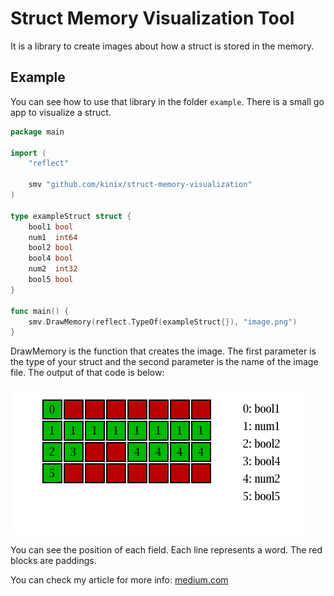 # Struct Memory Visualization Tool

It is a library to create images about how a struct is stored in the memory.

## Example

You can see how to use that library in the folder `example`. There is a small go app to visualize a struct.

```go
package main

import (
	"reflect"

	smv "github.com/kinix/struct-memory-visualization"
)

type exampleStruct struct {
	bool1 bool
	num1  int64
	bool2 bool
	bool4 bool
	num2  int32
	bool5 bool
}

func main() {
	smv.DrawMemory(reflect.TypeOf(exampleStruct{}), "image.png")
}

```

DrawMemory is the function that creates the image. The first parameter is the type of your struct and the second parameter is the name of the image file. The output of that code is below:

![example image](/example/image.png)

You can see the position of each field. Each line represents a word. The red blocks are paddings. 

You can check my article for more info: [medium.com](https://medium.com/@ugurkinik/optimizing-memory-by-changing-the-order-of-struct-field-485106504087)
